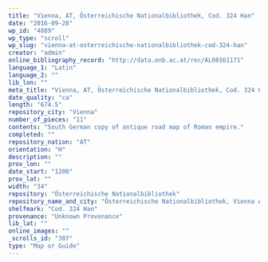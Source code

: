 ```yaml
---
title: "Vienna, AT, Österreichische Nationalbibliothek, Cod. 324 Han"
date: "2016-09-28"
wp_id: "4889"
wp_type: "scroll"
wp_slug: "vienna-at-osterreichische-nationalbibliothek-cod-324-han"
creator: "admin"
online_bibliography_record: "http://data.onb.ac.at/rec/AL00161171"
language_1: "Latin"
language_2: ""
lib_lon: ""
meta_title: "Vienna, AT, Österreichische Nationalbibliothek, Cod. 324 Han"
date_quality: "ca"
length: "674.5"
repository_city: "Vienna"
number_of_pieces: "11"
contents: "South German copy of antique road map of Roman empire."
completed: ""
repository_nation: "AT"
orientation: "H"
description: ""
prov_lon: ""
date_start: "1200"
prov_lat: ""
width: "34"
repository: "Österreichische Nationalbibliothek"
repository_name_and_city: "Österreichische Nationalbibliothek, Vienna AT"
shelfmark: "Cod. 324 Han"
provenance: "Unknown Provenance"
lib_lat: ""
online_images: ""
_scrolls_id: "307"
type: "Map or Guide"
---
```



